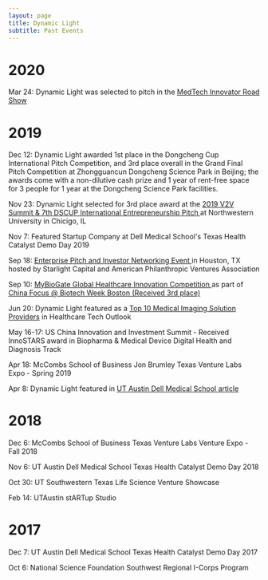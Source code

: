 ```yaml
---
layout: page
title: Dynamic Light
subtitle: Past Events
---
```

<div>

<h1> 2020 </h1>
<md-list-item class="md-3-line">
      <div class="md-list-item-text" layout="column">
        <p> Mar 24: Dynamic Light was selected to pitch in the <a href="https://medtechinnovator.org/laravel/application/attendee_book/dc2020"> MedTech Innovator Road Show</a> </p>
        </div>
 
<h1> 2019 </h1>
<md-list-item class="md-3-line">
  <div class="md-list-item-text" layout="column">
        <p> Dec 12:  Dynamic Light awarded 1st place in the Dongcheng Cup International Pitch Competition, and 3rd place overall in the Grand Final Pitch Competition at Zhongguancun Dongcheng Science Park in Beijing; the awards come with a non-dilutive cash prize and 1 year of rent-free space for 3 people for 1 year at the Dongcheng Science Park facilities. </p>
        <p> Nov 23: Dynamic Light selected for 3rd place award at the <a href="https://v2v-inno.com/"> 2019 V2V Summit & 7th DSCUP International Entrepreneurship Pitch </a> at Northwestern University in Chicigo, IL </p>
        <p> Nov 7: Featured Startup Company at Dell Medical School's Texas Health Catalyst Demo Day 2019 </p>
        <p> Sep 18: <a href="http://americanphilanthropicventures.org/2019/07/apva-houston-investor-networking-event-september-18/"> Enterprise Pitch and Investor Networking Event </a> in Houston, TX hosted by Starlight Capital and American Philanthropic Ventures Association </p>
    <p> Sep 10: <a href="https://competition.mybiogate.com/9-10-boston-preliminary/"> MyBioGate Global Healthcare Innovation Competition </a> as part of <a href="https://events.mybiogate.com/biotechweekboston/"> China Focus @ Biotech Week Boston </a> <a href="https://finance.yahoo.com/news/mybiogate-global-healthcare-innovation-competition-200000422.html"> (Received 3rd place) </a> </p> 
    <p> Jun 20: Dynamic Light featured as a <a href="https://medical-imaging.healthcaretechoutlook.com/vendor/dynamic-light-a-novel-technology-for-noninvasive-blood-flow-imaging-cid-933-mid-84.html"> Top 10 Medical Imaging Solution Providers</a> in Healthcare Tech Outlook </p>
    <p>May 16-17: US China Innovation and Investment Summit - Received InnoSTARS award in Biopharma & Medical Device Digital Health and Diagnosis Track </p>
    <p>Apr 18: McCombs School of Business Jon Brumley Texas Venture Labs Expo - Spring 2019 </p>
    <p>Apr 8: Dynamic Light featured in <a href="https://dellmed.utexas.edu/blog/a-speckle-of-hope-a-ut-austin-project-journey-through-beyond-texas-health-catalyst">UT Austin Dell Medical School article</a> </p>
  </div>

<h1> 2018 </h1>
<md-list-item class="md-3-line">
  <div class="md-list-item-text" layout="column">
    <p>Dec 6: McCombs School of Business Texas Venture Labs Venture Expo - Fall 2018 </p>
    <p>Nov 6: UT Austin Dell Medical School Texas Health Catalyst Demo Day 2018 </p>
    <p>Oct 30: UT Southwestern Texas Life Science Venture Showcase </p>
    <p>Feb 14: UTAustin stARTup Studio </p>
  </div>
</md-list-item>

<h1> 2017 </h1>
<md-list-item class="md-3-line">
  <div class="md-list-item-text" layout="column">
    <p>Dec 7: UT Austin Dell Medical School Texas Health Catalyst Demo Day 2017 </p>
    <p>Oct 6: National Science Foundation Southwest Regional I-Corps Program </p>
  </div>
</md-list-item>


